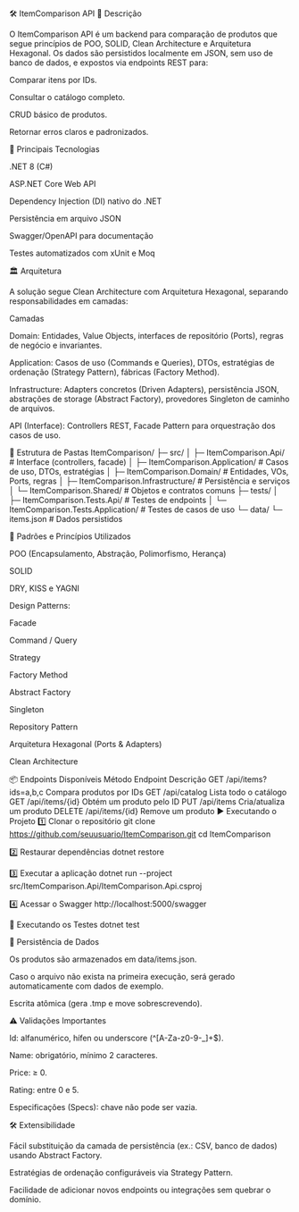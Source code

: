 🛠️ ItemComparison API
📌 Descrição

O ItemComparison API é um backend para comparação de produtos que segue princípios de POO, SOLID, Clean Architecture e Arquitetura Hexagonal.
Os dados são persistidos localmente em JSON, sem uso de banco de dados, e expostos via endpoints REST para:

Comparar itens por IDs.

Consultar o catálogo completo.

CRUD básico de produtos.

Retornar erros claros e padronizados.

🚀 Principais Tecnologias

.NET 8 (C#)

ASP.NET Core Web API

Dependency Injection (DI) nativo do .NET

Persistência em arquivo JSON

Swagger/OpenAPI para documentação

Testes automatizados com xUnit e Moq

🏛️ Arquitetura

A solução segue Clean Architecture com Arquitetura Hexagonal, separando responsabilidades em camadas:

Camadas

Domain:
Entidades, Value Objects, interfaces de repositório (Ports), regras de negócio e invariantes.

Application:
Casos de uso (Commands e Queries), DTOs, estratégias de ordenação (Strategy Pattern), fábricas (Factory Method).

Infrastructure:
Adapters concretos (Driven Adapters), persistência JSON, abstrações de storage (Abstract Factory), provedores Singleton de caminho de arquivos.

API (Interface):
Controllers REST, Facade Pattern para orquestração dos casos de uso.

📂 Estrutura de Pastas
ItemComparison/
├─ src/
│  ├─ ItemComparison.Api/                 # Interface (controllers, facade)
│  ├─ ItemComparison.Application/         # Casos de uso, DTOs, estratégias
│  ├─ ItemComparison.Domain/              # Entidades, VOs, Ports, regras
│  ├─ ItemComparison.Infrastructure/      # Persistência e serviços
│  └─ ItemComparison.Shared/              # Objetos e contratos comuns
├─ tests/
│  ├─ ItemComparison.Tests.Api/           # Testes de endpoints
│  └─ ItemComparison.Tests.Application/   # Testes de casos de uso
└─ data/
   └─ items.json                          # Dados persistidos

🔧 Padrões e Princípios Utilizados

POO (Encapsulamento, Abstração, Polimorfismo, Herança)

SOLID

DRY, KISS e YAGNI

Design Patterns:

Facade

Command / Query

Strategy

Factory Method

Abstract Factory

Singleton

Repository Pattern

Arquitetura Hexagonal (Ports & Adapters)

Clean Architecture

📦 Endpoints Disponíveis
Método	Endpoint	Descrição
GET	/api/items?ids=a,b,c	Compara produtos por IDs
GET	/api/catalog	Lista todo o catálogo
GET	/api/items/{id}	Obtém um produto pelo ID
PUT	/api/items	Cria/atualiza um produto
DELETE	/api/items/{id}	Remove um produto
▶️ Executando o Projeto
1️⃣ Clonar o repositório
git clone https://github.com/seuusuario/ItemComparison.git
cd ItemComparison

2️⃣ Restaurar dependências
dotnet restore

3️⃣ Executar a aplicação
dotnet run --project src/ItemComparison.Api/ItemComparison.Api.csproj

4️⃣ Acessar o Swagger
http://localhost:5000/swagger

🧪 Executando os Testes
dotnet test

📂 Persistência de Dados

Os produtos são armazenados em data/items.json.

Caso o arquivo não exista na primeira execução, será gerado automaticamente com dados de exemplo.

Escrita atômica (gera .tmp e move sobrescrevendo).

⚠️ Validações Importantes

Id: alfanumérico, hífen ou underscore (^[A-Za-z0-9\-_]+$).

Name: obrigatório, mínimo 2 caracteres.

Price: ≥ 0.

Rating: entre 0 e 5.

Especificações (Specs): chave não pode ser vazia.

🛠️ Extensibilidade

Fácil substituição da camada de persistência (ex.: CSV, banco de dados) usando Abstract Factory.

Estratégias de ordenação configuráveis via Strategy Pattern.

Facilidade de adicionar novos endpoints ou integrações sem quebrar o domínio.